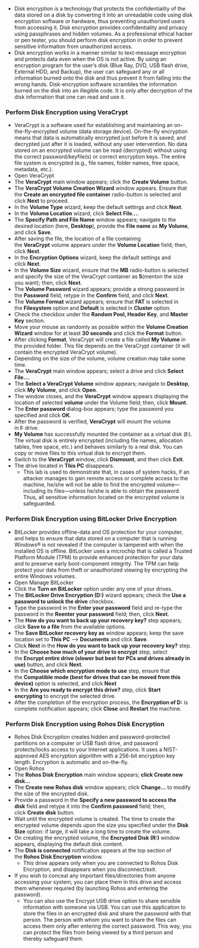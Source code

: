 - Disk encryption is a technology that protects the confidentiality of the data stored on a disk by converting it into an unreadable code using disk encryption software or hardware, thus preventing unauthorized users from accessing it. Disk encryption provides confidentiality and privacy using passphrases and hidden volumes. As a professional ethical hacker or pen tester, you should perform disk encryption in order to prevent sensitive information from unauthorized access.
- Disk encryption works in a manner similar to text-message encryption and protects data even when the OS is not active. By using an encryption program for the user’s disk (Blue Ray, DVD, USB flash drive, External HDD, and Backup), the user can safeguard any or all information burned onto the disk and thus prevent it from falling into the wrong hands. Disk-encryption software scrambles the information burned on the disk into an illegible code. It is only after decryption of the disk information that one can read and use it.


### Perform Disk Encryption using VeraCrypt

- VeraCrypt is a software used for establishing and maintaining an on-the-fly-encrypted volume (data storage device). On-the-fly encryption means that data is automatically encrypted just before it is saved, and decrypted just after it is loaded, without any user intervention. No data stored on an encrypted volume can be read (decrypted) without using the correct password/keyfile(s) or correct encryption keys. The entire file system is encrypted (e.g., file names, folder names, free space, metadata, etc.).
- Open VeraCrypt
- The **VeraCrypt** main window appears; click the **Create Volume** button.
- The **VeraCrypt Volume Creation Wizard** window appears. Ensure that the **Create an encrypted file container** radio-button is selected and click **Next** to proceed.
- In the **Volume Type** wizard, keep the default settings and click **Next**.
- In the **Volume Location** wizard, click **Select** **File…**.
- The **Specify Path and File Name** window appears; navigate to the desired location (here, **Desktop**), provide the **File name** as **My Volume**, and click **Save**.
- After saving the file, the location of a file containing the **VeraCrypt** volume appears under the **Volume Location** field; then, click **Next**.
- In the **Encryption Options** wizard, keep the default settings and click **Next**.
- In the **Volume Size** wizard, ensure that the **MB** radio-button is selected and specify the size of the VeraCrypt container as **5**(menton the size you want); then, click **Next**.
- The **Volume Password** wizard appears; provide a strong password in the **Password** field, retype in the **Confirm** field, and click **Next**.
- The **Volume Format** wizard appears; ensure that **FAT** is selected in the **Filesystem** option and **Default** is selected in **Cluster** option.
- Check the checkbox under the **Random Pool, Header Key**, and **Master Key** section.
- Move your mouse as randomly as possible within the **Volume Creation Wizard** window for at least **30 seconds** and click the **Format** button.
- After clicking **Format**, VeraCrypt will create a file called **My Volume** in the provided folder. This file depends on the VeraCrypt container (it will contain the encrypted VeraCrypt volume).
- Depending on the size of the volume, volume creation may take some time.
- The **VeraCrypt** main window appears; select a drive and click **Select File…**.
- The **Select a VeraCrypt Volume** window appears; navigate to **Desktop**, click **My Volume**, and click **Open**.
- The window closes, and the **VeraCrypt** window appears displaying the location of selected **volume** under the Volume field; then, click **Mount**.
- The **Enter password** dialog-box appears; type the password you specified and click **OK**.
- After the password is verified, **VeraCrypt** will mount the volume in **I:** drive.
- **My Volume** has successfully mounted the container as a virtual disk (**I:**). The virtual disk is entirely encrypted (including file names, allocation tables, free space, etc.) and behaves similarly to a real disk. You can copy or move files to this virtual disk to encrypt them.
- Switch to the **VeraCrypt** window, click **Dismount**, and then click **Exit**.
- The drive located in **This PC** disappears.
	- This lab is used to demonstrate that, in cases of system hacks, if an attacker manages to gain remote access or complete access to the machine, he/she will not be able to find the encrypted volume—including its files—unless he/she is able to obtain the password. Thus, all sensitive information located on the encrypted volume is safeguarded.


### Perform Disk Encryption using BitLocker Drive Encryption

- BitLocker provides offline-data and OS protection for your computer, and helps to ensure that data stored on a computer that is running Windows® is not revealed if the computer is tampered with when the installed OS is offline. BitLocker uses a microchip that is called a Trusted Platform Module (TPM) to provide enhanced protection for your data and to preserve early boot-component integrity. The TPM can help protect your data from theft or unauthorized viewing by encrypting the entire Windows volumes.
- Open Manage BitLocker
- Click the **Turn on BitLocker** option under any one of your drives.
- The **BitLocker Drive Encryption (D:)** wizard appears; check the **Use a password to unlock the drive** checkbox.
- Type the password in the **Enter your password** field and re-type the password in the **Reenter your password** field; then, click **Next**.
- The **How do you want to back up your recovery key?** step appears; click **Save to a file** from the available options.
- The **Save BitLocker recovery key as** window appears; keep the save location set to **This PC** --> **Documents** and click **Save**.
- Click **Next** in the **How do you want to back up your recovery key?** step.
- In the **Choose how much of your drive to encrypt** step, select the **Encrypt entire drive (slower but best for PCs and drives already in use)** button, and click **Next**.
- In the **Choose which encryption mode to use** step, ensure that the **Compatible mode (best for drives that can be moved from this device)** option is selected, and click **Next**
- In the **Are you ready to encrypt this drive?** step, click **Start encrypting** to encrypt the selected drive.
- After the completion of the encryption process, the **Encryption of D:** is complete notification appears; click **Close** and **Restart** the machine.



### Perform Disk Encryption using Rohos Disk Encryption

- Rohos Disk Encryption creates hidden and password-protected partitions on a computer or USB flash drive, and password protects/locks access to your Internet applications. It uses a NIST-approved AES encryption algorithm with a 256-bit encryption key length. Encryption is automatic and on-the-fly.
- Open Rohos
- The **Rohos Disk Encryption** main window appears; **click Create new disk…**
- The **Create new Rohos disk** window appears; click **Change…** to modify the size of the encrypted disk.
- Provide a password in the **Specify a new password to access the disk** field and retype it into the **Confirm password** field; then, click **Create disk** button.
- Wait until the encrypted volume is created. The time to create the encrypted volume depends upon the size you specified under the **Disk Size** option: if large, it will take a long time to create the volume.
- On creating the encrypted volume, the **Encrypted Disk (R:)** window appears, displaying the default disk content.
- The **Disk is connected** notification appears at the top section of the **Rohos Disk Encryption** window.
	- This drive appears only when you are connected to Rohos Disk Encryption, and disappears when you disconnect/exit.
- If you wish to conceal any important files/directories from anyone accessing your system, you can place them in this drive and access them whenever required (by launching Rohos and entering the password).
	- You can also use the Encrypt USB drive option to share sensible information with someone via USB. You can use this application to store the files in an encrypted disk and share the password with that person. The person with whom you want to share the files can access them only after entering the correct password. This way, you can protect the files from being viewed by a third person and thereby safeguard them.